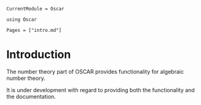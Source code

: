 ```@meta
CurrentModule = Oscar
```

```@setup oscar
using Oscar
```

```@contents
Pages = ["intro.md"]
```

# Introduction

The number theory part of OSCAR provides functionality for algebraic number theory.

It is under development with regard to providing both the functionality and the documentation. 

